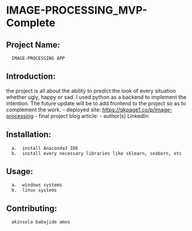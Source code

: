 # IMAGE-PROCESSING_MVP-Complete

## Project Name:  
      IMAGE-PROCESSING APP

## Introduction: 
the project is all about the ability to predict the look of every situation whether ugly, happy or sad. I used python as a backend to implement the intention. The future update will be to add frontend to the project so as to complement the work.
     - deployed site: https://qkpage1.co/p/image-processing
     - final project blog article:
     - author(s) LinkedIn:
## Installation:
      a.  install Anaconda3 IDE
      b.  install every necessary libraries like sklearn, seaborn, etc
## Usage:
      a.  windows systems
      b.  linux systems
## Contributing:
      akinsola babajide amos
